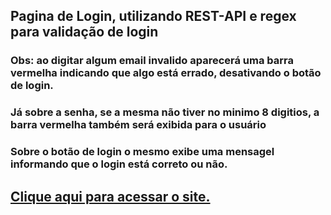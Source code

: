 ## Pagina de Login, utilizando REST-API e regex para validação de login
### Obs: ao digitar algum email invalido aparecerá uma barra vermelha indicando que algo está errado, desativando o botão de login.
### Já sobre a senha, se a mesma não tiver no minimo 8 digitios, a barra vermelha também será exibida para o usuário
### Sobre o botão de login o mesmo exibe uma mensagel informando que o login está correto ou não.
## <a href="https://joaodedeusrsfilho.github.io/paginadelogin/"> Clique aqui para acessar o site.
